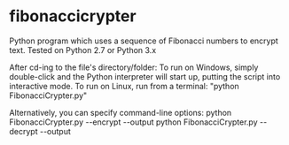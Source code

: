 fibonaccicrypter
================

Python program which uses a sequence of Fibonacci numbers to encrypt text.
Tested on Python 2.7 or Python 3.x

After cd-ing to the file's directory/folder:
To run on Windows, simply double-click and the Python interpreter will start up, putting the script into interactive mode.
To run on Linux, run from a terminal: "python FibonacciCrypter.py"

Alternatively, you can specify command-line options:
  python FibonacciCrypter.py --encrypt <filename> --output <filename>
  python FibonacciCrypter.py --decrypt <filename> --output <filename>
